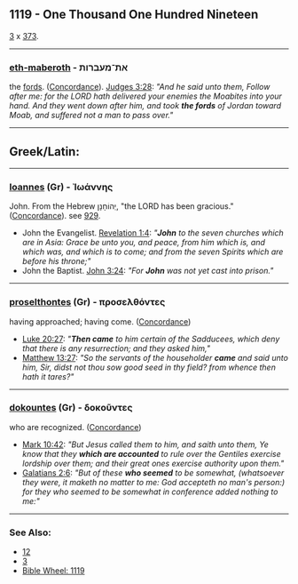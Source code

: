 ## 1119 - One Thousand One Hundred Nineteen
[3](3) x [373](373).

---

### [eth-maberoth](/keys/ATh-MOBRVTh) - את־מעברות
the [fords](/keys/MOBRVTh). ([Concordance](https://biblehub.com/hebrew/4569.htm)). [Judges 3:28](https://biblehub.com/judges/3-28.htm): *"And he said unto them, Follow after me: for the LORD hath delivered your enemies the Moabites into your hand. And they went down after him, and took **the fords** of Jordan toward Moab, and suffered not a man to pass over."*

---

## Greek/Latin:

---

### [Ioannes](/greek?word=iOannhs) (Gr) - Ἰωάννης
John. From the Hebrew יְהוֹחָנָן, "the LORD has been gracious." ([Concordance](https://biblehub.com/greek/strongs_2491.htm)). see [929](929).

- John the Evangelist. [Revelation 1:4](https://biblehub.com/revelation/1-4.htm): *"**John** to the seven churches which are in Asia: Grace be unto you, and peace, from him which is, and which was, and which is to come; and from the seven Spirits which are before his throne;"*
- John the Baptist. [John 3:24](https://biblehub.com/john/3-24.htm): *"For **John** was not yet cast into prison."*

---

### [proselthontes](/greek?word=proselthontes) (Gr) - προσελθόντες
having approached; having come. ([Concordance](https://biblehub.com/greek/proselthontes_4334.htm))

- [Luke 20:27](https://biblehub.com/luke/20-27.htm): *"**Then came** to him certain of the Sadducees, which deny that there is any resurrection; and they asked him,"*
- [Matthew 13:27](https://biblehub.com/matthew/13-27.htm): *"So the servants of the householder **came** and said unto him, Sir, didst not thou sow good seed in thy field? from whence then hath it tares?"*

---

### [dokountes](/greek?word=dokountes) (Gr) - δοκοῦντες
who are recognized. ([Concordance](https://biblehub.com/greek/1380.htm))

- [Mark 10:42](https://biblehub.com/mark/10-42.htm): *"But Jesus called them to him, and saith unto them, Ye know that they **which are accounted** to rule over the Gentiles exercise lordship over them; and their great ones exercise authority upon them."*
- [Galatians 2:6](https://biblehub.com/galatians/2-6.htm): *"But of these **who seemed** to be somewhat, (whatsoever they were, it maketh no matter to me: God accepteth no man's person:) for they who seemed to be somewhat in conference added nothing to me:"*

---

### See Also:

- [12](12)
- [3](3)
- [Bible Wheel: 1119](https://www.biblewheel.com//GR/GR_Database.php?SearchBy_Gematria=1119)
